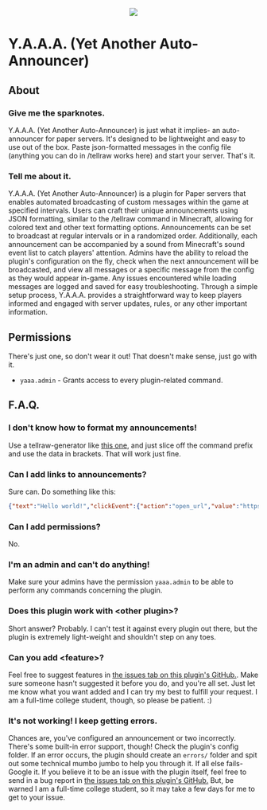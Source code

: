 <p align="center">
  <img src="https://i.imgur.com/UZUFZBh.png">
</p>

# Y.A.A.A. (Yet Another Auto-Announcer)

## About
### Give me the sparknotes.
Y.A.A.A. (Yet Another Auto-Announcer) is just what it implies- an auto-announcer for paper servers. It's designed to be lightweight
and easy to use out of the box. Paste json-formatted messages in the config file (anything you can do in /tellraw works here) and
start your server. That's it.

### Tell me about it.
Y.A.A.A. (Yet Another Auto-Announcer) is a plugin for Paper servers that enables automated broadcasting of custom messages within 
the game at specified intervals. Users can craft their unique announcements using JSON formatting, similar to the /tellraw command 
in Minecraft, allowing for colored text and other text formatting options. Announcements can be set to broadcast at regular 
intervals or in a randomized order. Additionally, each announcement can be accompanied by a sound from Minecraft's sound event 
list to catch players' attention. Admins have the ability to reload the plugin's configuration on the fly, check when the next 
announcement will be broadcasted, and view all messages or a specific message from the config as they would appear in-game. Any 
issues encountered while loading messages are logged and saved for easy troubleshooting. Through a simple setup process, Y.A.A.A. 
provides a straightforward way to keep players informed and engaged with server updates, rules, or any other important information.

## Permissions
There's just one, so don't wear it out! That doesn't make sense, just go with it.

- ``yaaa.admin`` - Grants access to every plugin-related command.

## F.A.Q.
### I don't know how to format my announcements!
Use a tellraw-generator like [this one](https://www.minecraftjson.com/), and just slice off the command prefix and use the data in brackets. That will work just fine.

### Can I add links to announcements?
Sure can. Do something like this:
```json
{"text":"Hello world!","clickEvent":{"action":"open_url","value":"https://coopersully.me/"}}
```

### Can I add permissions?
No.

### I'm an admin and can't do anything!
Make sure your admins have the permission ``yaaa.admin`` to be able to perform any commands concerning the plugin.

### Does this plugin work with \<other plugin\>?
Short answer? Probably. I can't test it against every plugin out there, but the plugin is extremely light-weight and shouldn't step on any toes.


### Can you add \<feature\>?
Feel free to suggest features in [the issues tab on this plugin's GitHub.](https://github.com/coopersully/yetanotherautoannouncer/issues/). Make sure someone hasn't suggested it before you do, and you're all set. Just let me know what you want added and I can try my best to fulfill your request. I am a full-time college student, though, so please be patient. :)

### It's not working! I keep getting errors.
Chances are, you've configured an announcement or two incorrectly. There's some built-in error support, though! Check the plugin's config folder. 
If an error occurs, the plugin should create an ``errors/`` folder and spit out some technical mumbo jumbo to help you through it. If all else 
fails- Google it. If you believe it to be an issue with the plugin itself, feel free to send in a bug report in [the issues tab on this plugin's GitHub.](https://github.com/coopersully/yetanotherautoannouncer/issues/) But, be warned I am a full-time college student, so it may take a few days for me to get to your issue.
